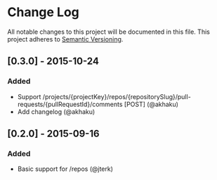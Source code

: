# Change Log
All notable changes to this project will be documented in this file.
This project adheres to [Semantic Versioning](http://semver.org/).

## [0.3.0] - 2015-10-24
### Added
- Support /projects/{projectKey}/repos/{repositorySlug}/pull-requests/{pullRequestId}/comments [POST] (@akhaku)
- Add changelog (@akhaku)

## [0.2.0] - 2015-09-16
### Added
- Basic support for /repos (@jterk)

